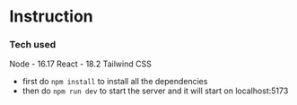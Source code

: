 # Instruction

### Tech used

Node - 16.17
React - 18.2
Tailwind CSS

- first do `npm install` to install all the dependencies
- then do `npm run dev` to start the server and it will start on localhost:5173
